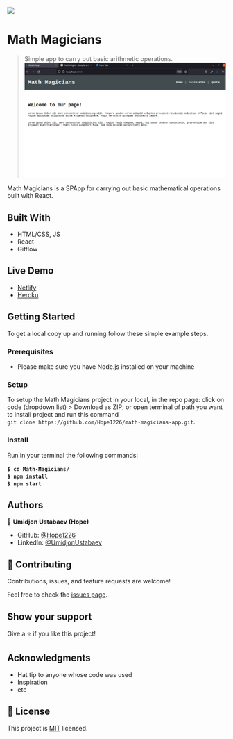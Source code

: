
![](https://img.shields.io/badge/Microverse-blueviolet)

# Math Magicians

> Simple app to carry out basic arithmetic operations.
![screenshot](./app_screenshot.png)

Math Magicians is a SPApp for carrying out basic mathematical operations built with React.

## Built With

- HTML/CSS, JS
- React
- Gitflow

## Live Demo

- [Netlify](https://zen-curran-ae3ac1.netlify.app/)
- [Heroku](https://hope-math-magicians-app.herokuapp.com/)



## Getting Started

To get a local copy up and running follow these simple example steps.

### Prerequisites
- Please make sure you have Node.js installed on your machine

### Setup

To setup the Math Magicians project in your local, in the repo page:
click on code (dropdown list) > Download as ZIP;
or open terminal of path you want to install project and run this command <br>
`git clone https://github.com/Hope1226/math-magicians-app.git`.

### Install

Run in your terminal the following commands:

**`$ cd Math-Magicians/`**<br>
**`$ npm install`**<br>
**`$ npm start`**

## Authors

👤 **Umidjon Ustabaev (Hope)**

- GitHub: [@Hope1226](https://github.com/Hope1226)
- LinkedIn: [@UmidjonUstabaev](https://www.linkedin.com/in/umidjon-ustabaev-03b92b11a/)

## 🤝 Contributing

Contributions, issues, and feature requests are welcome!

Feel free to check the [issues page](../../issues/).

## Show your support

Give a ⭐️ if you like this project!

## Acknowledgments

- Hat tip to anyone whose code was used
- Inspiration
- etc

## 📝 License

This project is [MIT](./MIT.md) licensed.
